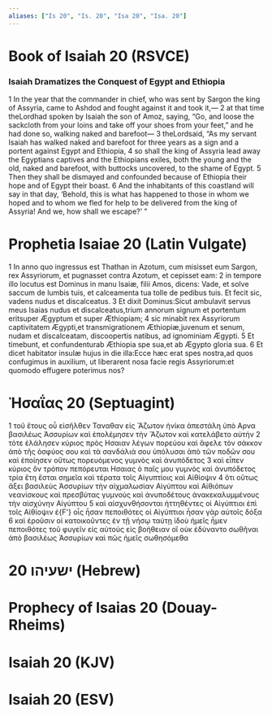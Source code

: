 ```yaml
---
aliases: ["Is 20", "Is. 20", "Isa 20", "Isa. 20"]
---
```



# Book of Isaiah 20 (RSVCE)

### Isaiah Dramatizes the Conquest of Egypt and Ethiopia
1 In the year that the commander in chief, who was sent by Sargon the king of Assyria, came to Ashdod and fought against it and took it,—
2 at that time theLordhad spoken by Isaiah the son of Amoz, saying, “Go, and loose the sackcloth from your loins and take off your shoes from your feet,” and he had done so, walking naked and barefoot—
3 theLordsaid, “As my servant Isaiah has walked naked and barefoot for three years as a sign and a portent against Egypt and Ethiopia,
4 so shall the king of Assyria lead away the Egyptians captives and the Ethiopians exiles, both the young and the old, naked and barefoot, with buttocks uncovered, to the shame of Egypt.
5 Then they shall be dismayed and confounded because of Ethiopia their hope and of Egypt their boast.
6 And the inhabitants of this coastland will say in that day, ‘Behold, this is what has happened to those in whom we hoped and to whom we fled for help to be delivered from the king of Assyria! And we, how shall we escape?’ ”


# Prophetia Isaiae 20 (Latin Vulgate)

1 In anno quo ingressus est Thathan in Azotum, cum misisset eum Sargon, rex Assyriorum, et pugnasset contra Azotum, et cepisset eam:
2 in tempore illo locutus est Dominus in manu Isaiæ, filii Amos, dicens: Vade, et solve saccum de lumbis tuis, et calceamenta tua tolle de pedibus tuis. Et fecit sic, vadens nudus et discalceatus.
3 Et dixit Dominus:Sicut ambulavit servus meus Isaias nudus et discalceatus,trium annorum signum et portentum eritsuper Ægyptum et super Æthiopiam;
4 sic minabit rex Assyriorum captivitatem Ægypti,et transmigrationem Æthiopiæ,juvenum et senum, nudam et discalceatam, discoopertis natibus, ad ignominiam Ægypti.
5 Et timebunt, et confundenturab Æthiopia spe sua,et ab Ægypto gloria sua.
6 Et dicet habitator insulæ hujus in die illa:Ecce hæc erat spes nostra,ad quos confugimus in auxilium, ut liberarent nosa facie regis Assyriorum:et quomodo effugere poterimus nos?


# Ἠσαΐας 20 (Septuagint)

1 τοῦ ἔτους οὗ εἰσῆλθεν Ταναθαν εἰς Ἄζωτον ἡνίκα ἀπεστάλη ὑπὸ Αρνα βασιλέως Ἀσσυρίων καὶ ἐπολέμησεν τὴν Ἄζωτον καὶ κατελάβετο αὐτήν
2 τότε ἐλάλησεν κύριος πρὸς Ησαιαν λέγων πορεύου καὶ ἄφελε τὸν σάκκον ἀπὸ τῆς ὀσφύος σου καὶ τὰ σανδάλιά σου ὑπόλυσαι ἀπὸ τῶν ποδῶν σου καὶ ἐποίησεν οὕτως πορευόμενος γυμνὸς καὶ ἀνυπόδετος
3 καὶ εἶπεν κύριος ὃν τρόπον πεπόρευται Ησαιας ὁ παῖς μου γυμνὸς καὶ ἀνυπόδετος τρία ἔτη ἔσται σημεῖα καὶ τέρατα τοῖς Αἰγυπτίοις καὶ Αἰθίοψιν
4 ὅτι οὕτως ἄξει βασιλεὺς Ἀσσυρίων τὴν αἰχμαλωσίαν Αἰγύπτου καὶ Αἰθιόπων νεανίσκους καὶ πρεσβύτας γυμνοὺς καὶ ἀνυποδέτους ἀνακεκαλυμμένους τὴν αἰσχύνην Αἰγύπτου
5 καὶ αἰσχυνθήσονται ἡττηθέντες οἱ Αἰγύπτιοι ἐπὶ τοῖς Αἰθίοψιν ἐ{F'} οἷς ἦσαν πεποιθότες οἱ Αἰγύπτιοι ἦσαν γὰρ αὐτοῖς δόξα
6 καὶ ἐροῦσιν οἱ κατοικοῦντες ἐν τῇ νήσῳ ταύτῃ ἰδοὺ ἡμεῖς ἦμεν πεποιθότες τοῦ φυγεῖν εἰς αὐτοὺς εἰς βοήθειαν οἳ οὐκ ἐδύναντο σωθῆναι ἀπὸ βασιλέως Ἀσσυρίων καὶ πῶς ἡμεῖς σωθησόμεθα


# 20 ישעיהו (Hebrew)


# Prophecy of Isaias 20 (Douay-Rheims)


# Isaiah 20 (KJV)


# Isaiah 20 (ESV)

